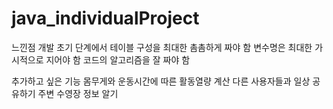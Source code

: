 # java_individualProject

느낀점
개발 초기 단계에서 테이블 구성을 최대한 촘촘하게 짜야 함
변수명은 최대한 가시적으로 지어야 함
코드의 알고리즘을 잘 짜야 함

추가하고 싶은 기능
몸무게와 운동시간에 따른 활동열량 계산
다른 사용자들과 일상 공유하기
주변 수영장 정보 알기
